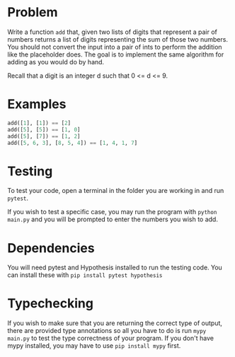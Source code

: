 # Problem
Write a function `add` that, given two lists of digits that represent a pair of
numbers returns a list of digits representing the sum of those two numbers.
You should not convert the input into a pair of ints to perform the addition
like the placeholder does. The goal is to implement the same algorithm for
adding as you would do by hand.

Recall that a digit is an integer d such that 0 <= d <= 9. 

# Examples
```python
add([1], [1]) == [2]
add([5], [5]) == [1, 0]
add([5], [7]) == [1, 2]
add([5, 6, 3], [8, 5, 4]) == [1, 4, 1, 7]
```

# Testing

To test your code, open a terminal in the folder you are working in and run
`pytest`.

If you wish to test a specific case, you may run the program with
`python main.py` and you will be prompted to enter the numbers you wish to add.

# Dependencies
You will need pytest and Hypothesis installed to run the testing code.
You can install these with
`pip install pytest hypothesis`

# Typechecking
If you wish to make sure that you are returning the correct type of output,
there are provided type annotations so all you have to do is run
`mypy main.py` to test the type correctness of your program.
If you don't have mypy installed, you may have to use `pip install mypy` first.
